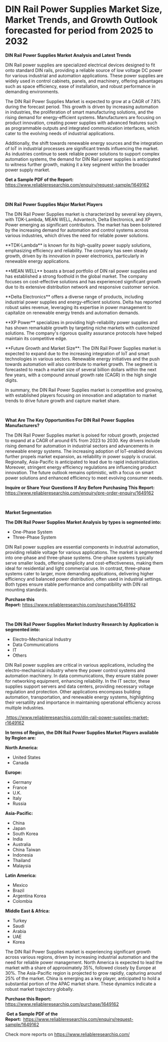 <p><h1>DIN Rail Power Supplies Market Size, Market Trends, and Growth Outlook forecasted for period from 2025 to 2032</h1></p><p><strong>DIN Rail Power Supplies Market Analysis and Latest Trends</strong></p>
<p><p>DIN Rail power supplies are specialized electrical devices designed to fit onto standard DIN rails, providing a reliable source of low voltage DC power for various industrial and automation applications. These power supplies are widely used in control cabinets, panels, and machinery, offering advantages such as space efficiency, ease of installation, and robust performance in demanding environments.</p><p>The DIN Rail Power Supplies Market is expected to grow at a CAGR of 7.8% during the forecast period. This growth is driven by increasing automation in industries, the proliferation of smart manufacturing solutions, and the rising demand for energy-efficient systems. Manufacturers are focusing on product innovation, creating power supplies with advanced features such as programmable outputs and integrated communication interfaces, which cater to the evolving needs of industrial applications.</p><p>Additionally, the shift towards renewable energy sources and the integration of IoT in industrial processes are significant trends influencing the market. As industries continue to seek reliable power solutions to support complex automation systems, the demand for DIN Rail power supplies is anticipated to witness further growth, making it a key segment within the broader power supply market.</p></p>
<p><strong>Get a Sample PDF of the Report:&nbsp;</strong> <a href="https://www.reliableresearchiq.com/enquiry/request-sample/1649162?utm_campaign=2284&utm_medium=2&utm_source=Github&utm_content=ia&utm_term=09042025&utm_id=din-rail-power-supplies">https://www.reliableresearchiq.com/enquiry/request-sample/1649162</a></p>
<p>&nbsp;</p>
<p><strong>DIN Rail Power Supplies Major Market Players</strong></p>
<p><p>The DIN Rail Power Supplies market is characterized by several key players, with TDK-Lambda, MEAN WELL, Advantech, Delta Electronics, and XP Power emerging as significant contributors. The market has been bolstered by the increasing demand for automation and control systems across various industries, which drives the need for reliable power solutions.</p><p>**TDK-Lambda** is known for its high-quality power supply solutions, emphasizing efficiency and reliability. The company has seen steady growth, driven by its innovation in power electronics, particularly in renewable energy applications.</p><p>**MEAN WELL** boasts a broad portfolio of DIN rail power supplies and has established a strong foothold in the global market. The company focuses on cost-effective solutions and has experienced significant growth due to its extensive distribution network and responsive customer service.</p><p>**Delta Electronics** offers a diverse range of products, including industrial power supplies and energy-efficient solutions. Delta has reported robust sales revenue, leveraging its expertise in power management to capitalize on renewable energy trends and automation demands.</p><p>**XP Power** specializes in providing high-reliability power supplies and has shown remarkable growth by targeting niche markets with customized solutions. The company's rigorous quality assurance protocols have helped maintain its competitive edge.</p><p>**Future Growth and Market Size**: The DIN Rail Power Supplies market is expected to expand due to the increasing integration of IoT and smart technologies in various sectors. Renewable energy initiatives and the push towards automation will also contribute to market growth. The segment is forecasted to reach a market size of several billion dollars within the next few years, with a compound annual growth rate (CAGR) in the high single digits.</p><p>In summary, the DIN Rail Power Supplies market is competitive and growing, with established players focusing on innovation and adaptation to market trends to drive future growth and capture market share.</p></p>
<p>&nbsp;</p>
<p><strong>What Are The Key Opportunities For DIN Rail Power Supplies Manufacturers?</strong></p>
<p><p>The DIN Rail Power Supplies market is poised for robust growth, projected to expand at a CAGR of around 6% from 2023 to 2030. Key drivers include rising demand for automation in industrial sectors and advancements in renewable energy systems. The increasing adoption of IoT-enabled devices further propels market expansion, as reliability in power supply is crucial. Regionally, Asia-Pacific is anticipated to lead due to rapid industrialization. Moreover, stringent energy efficiency regulations are influencing product innovation. The future outlook remains optimistic, with a focus on smart power solutions and enhanced efficiency to meet evolving consumer needs.</p></p>
<p><strong>Inquire or Share Your Questions If Any Before Purchasing This Report:</strong> <a href="https://www.reliableresearchiq.com/enquiry/pre-order-enquiry/1649162?utm_campaign=2284&utm_medium=2&utm_source=Github&utm_content=ia&utm_term=09042025&utm_id=din-rail-power-supplies">https://www.reliableresearchiq.com/enquiry/pre-order-enquiry/1649162</a></p>
<p>&nbsp;</p>
<p><strong>Market Segmentation</strong></p>
<p><strong>The DIN Rail Power Supplies Market Analysis by types is segmented into:</strong></p>
<p><ul><li>One-Phase System</li><li>Three-Phase System</li></ul></p>
<p><p>DIN Rail power supplies are essential components in industrial automation, providing reliable voltage for various applications. The market is segmented into one-phase and three-phase systems. One-phase systems typically serve smaller loads, offering simplicity and cost-effectiveness, making them ideal for residential and light commercial use. In contrast, three-phase systems cater to larger, more demanding applications, delivering higher efficiency and balanced power distribution, often used in industrial settings. Both types ensure stable performance and compatibility with DIN rail mounting standards.</p></p>
<p><strong>Purchase this Report:&nbsp;</strong><a href="https://www.reliableresearchiq.com/purchase/1649162?utm_campaign=2284&utm_medium=2&utm_source=Github&utm_content=ia&utm_term=09042025&utm_id=din-rail-power-supplies">https://www.reliableresearchiq.com/purchase/1649162</a></p>
<p>&nbsp;</p>
<p><strong>The DIN Rail Power Supplies Market Industry Research by Application is segmented into:</strong></p>
<p><ul><li>Electro-Mechanical Industry</li><li>Data Communications</li><li>IT</li><li>Others</li></ul></p>
<p><p>DIN Rail power supplies are critical in various applications, including the electro-mechanical industry where they power control systems and automation machinery. In data communications, they ensure stable power for networking equipment, enhancing reliability. In the IT sector, these supplies support servers and data centers, providing necessary voltage regulation and protection. Other applications encompass building automation, transportation, and renewable energy systems, highlighting their versatility and importance in maintaining operational efficiency across multiple industries.</p></p>
<p><a href="https://www.reliableresearchiq.com/din-rail-power-supplies-market-r1649162?utm_campaign=2284&utm_medium=2&utm_source=Github&utm_content=ia&utm_term=09042025&utm_id=din-rail-power-supplies">&nbsp;https://www.reliableresearchiq.com/din-rail-power-supplies-market-r1649162</a></p>
<p><strong>In terms of Region, the DIN Rail Power Supplies Market Players available by Region are:</strong></p>
<p>
    <p> <strong> North America: </strong>
        <ul>
            <li>United States</li>
            <li>Canada</li>
        </ul>
        </p> 
    <p> <strong> Europe: </strong>
        <ul>
            <li>Germany</li>
            <li>France</li>
            <li>U.K.</li>
            <li>Italy</li>
            <li>Russia</li>
        </ul>
        </p> 
    <p> <strong> Asia-Pacific: </strong>
        <ul>
            <li>China</li>
            <li>Japan</li>
            <li>South Korea</li>
            <li>India</li>
            <li>Australia</li>
            <li>China Taiwan</li>
            <li>Indonesia</li>
            <li>Thailand</li>
            <li>Malaysia</li>
        </ul>
        </p> 
    <p> <strong> Latin America: </strong>
        <ul>
            <li>Mexico</li>
            <li>Brazil</li>
            <li>Argentina Korea</li>
            <li>Colombia</li>
        </ul>
        </p> 
    <p> <strong> Middle East & Africa: </strong>
        <ul>
            <li>Turkey</li>
            <li>Saudi</li>
            <li>Arabia</li>
            <li>UAE</li>
            <li>Korea</li>
        </ul>
    </p>
    </p>
<p><p>The DIN Rail Power Supplies market is experiencing significant growth across various regions, driven by increasing industrial automation and the need for reliable power management. North America is expected to lead the market with a share of approximately 35%, followed closely by Europe at 30%. The Asia-Pacific region is projected to grow rapidly, capturing around 25% of the market. China is emerging as a key player, anticipated to hold a substantial portion of the APAC market share. These dynamics indicate a robust market trajectory globally.</p></p>
<p><strong>Purchase this Report: </strong><a href="https://www.reliableresearchiq.com/purchase/1649162?utm_campaign=2284&utm_medium=2&utm_source=Github&utm_content=ia&utm_term=09042025&utm_id=din-rail-power-supplies">https://www.reliableresearchiq.com/purchase/1649162</a></p>
<p>&nbsp;<strong>Get a Sample PDF of the Report:&nbsp;&nbsp;</strong><a href="https://www.reliableresearchiq.com/enquiry/request-sample/1649162?utm_campaign=2284&utm_medium=2&utm_source=Github&utm_content=ia&utm_term=09042025&utm_id=din-rail-power-supplies">https://www.reliableresearchiq.com/enquiry/request-sample/1649162</a></p>
<p><strong></strong></p>
<p>Check more reports on <a href="https://www.reliableresearchiq.com/?utm_campaign=2284&utm_medium=2&utm_source=Github&utm_content=ia&utm_term=09042025&utm_id=din-rail-power-supplies">https://www.reliableresearchiq.com/</a></p>
